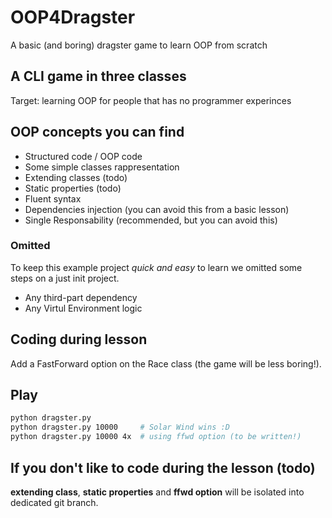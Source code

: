 # OOP4Dragster
A basic (and boring) dragster game to learn OOP from scratch

## A CLI game in three classes
Target: learning OOP for people that has no programmer experinces

## OOP concepts you can find

* Structured code / OOP code
* Some simple classes rappresentation
* Extending classes (todo)
* Static properties (todo)
* Fluent syntax
* Dependencies injection (you can avoid this from a basic lesson)
* Single Responsability (recommended, but you can avoid this)

### Omitted

To keep this example project _quick and easy_ to learn we omitted some steps on a just init project.

* Any third-part dependency
* Any Virtul Environment logic

## Coding during lesson
Add a FastForward option on the Race class (the game will be less boring!).

## Play

```bash
python dragster.py
python dragster.py 10000     # Solar Wind wins :D
python dragster.py 10000 4x  # using ffwd option (to be written!)
```

## If you don't like to code during the lesson (todo)

**extending class**, **static properties** and **ffwd option** will be isolated into dedicated git branch.
